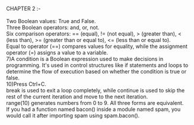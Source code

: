 CHAPTER 2 :- <br/>
<br/>
Two Boolean values: True and False. <br/>
Three Boolean operators: and, or, not. <br/>
Six comparison operators: == (equal), != (not equal), > (greater than), < (less than), >= (greater than or equal to), <= (less than or equal to). <br/>
Equal to operator (==) compares values for equality, while the assignment operator (=) assigns a value to a variable. <br/>
7)A condition is a Boolean expression used to make decisions in programming. It's used in control structures like if statements and loops to determine the flow of execution based on whether the condition is true or false. <br/>
10)Press Ctrl+C. <br/>
break is used to exit a loop completely, while continue is used to skip the rest of the current iteration and move to the next iteration. <br/>
range(10) generates numbers from 0 to 9. All three forms are equivalent. <br/>
If you had a function named bacon() inside a module named spam, you would call it after importing spam using spam.bacon(). <br/>

